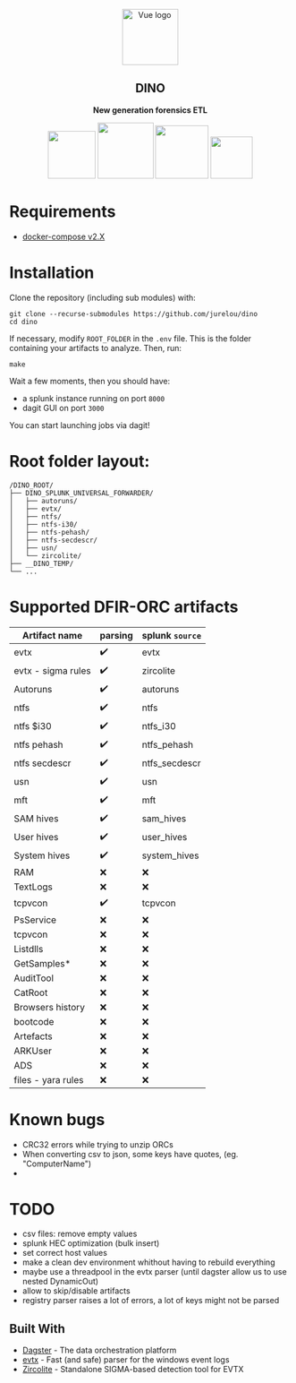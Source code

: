 <p align="center"><img width="100" src="https://user-images.githubusercontent.com/30180021/165300879-192aee12-2cba-4125-9137-af6450daa2d0.png" alt="Vue logo"></p>
<h2 align="center">DINO</h2>

<div align="center">
 <p>
  <strong>
   New generation forensics ETL
  </strong>
 </p>
 <p>
  <img width="85" src="https://img.shields.io/badge/%20imports-isort-%231674b1?style=flat&labelColor=ef8336">
  <img width="100" src="https://img.shields.io/badge/code%20style-black-000000.svg">
  <img width="95" src="https://img.shields.io/badge/security-bandit-yellow.svg">
  <img width="75" src="https://img.shields.io/badge/python-3.8-blue">
 </p>
</div>

# Requirements

- [docker-compose v2.X](https://github.com/docker/compose/releases/tag/v2.4.1)

# Installation

Clone the repository (including sub modules) with:
```
git clone --recurse-submodules https://github.com/jurelou/dino
cd dino
```

If necessary, modify `ROOT_FOLDER` in the `.env` file. This is the folder containing your artifacts to analyze.
Then, run:
```
make
```

Wait a few moments, then you should have:
- a splunk instance running on port `8000`
- dagit GUI on port `3000`

You can start launching jobs via dagit!

# Root folder layout:

```
/DINO_ROOT/
├── DINO_SPLUNK_UNIVERSAL_FORWARDER/
│   ├── autoruns/
│   ├── evtx/
│   ├── ntfs/
│   ├── ntfs-i30/
│   ├── ntfs-pehash/
│   ├── ntfs-secdescr/
│   ├── usn/
│   └── zircolite/
├── __DINO_TEMP/
└── ...

```
# Supported DFIR-ORC artifacts

|Artifact name | parsing | splunk `source` |
|--|--|--|
|evtx | :heavy_check_mark: | evtx |
|evtx - sigma rules | :heavy_check_mark: | zircolite |
|Autoruns | :heavy_check_mark: | autoruns |
|ntfs | :heavy_check_mark: | ntfs |
|ntfs $i30 | :heavy_check_mark: | ntfs_i30 |
|ntfs pehash | :heavy_check_mark: | ntfs_pehash |
|ntfs secdescr | :heavy_check_mark: | ntfs_secdescr|
|usn | :heavy_check_mark: | usn |
|mft | :heavy_check_mark: | mft |
|SAM hives | :heavy_check_mark: | sam_hives |
|User hives | :heavy_check_mark: | user_hives |
|System hives | :heavy_check_mark: | system_hives |
|RAM | :x: | :x:|
|TextLogs | :x: | :x:|
|tcpvcon | :heavy_check_mark: | tcpvcon |
|PsService | :x: | :x:|
|tcpvcon | :x: | :x:|
|Listdlls | :x: | :x:|
|GetSamples* | :x: | :x:|
|AuditTool | :x: | :x:|
|CatRoot | :x: | :x:|
|Browsers history | :x: | :x:|
|bootcode | :x: | :x:|
|Artefacts | :x: | :x:|
|ARKUser | :x: | :x:|
|ADS | :x: | :x:|
|files - yara rules | :x: | :x:|

# Known bugs

- CRC32 errors while trying to unzip ORCs
- When converting csv to json, some keys have quotes, (eg. "ComputerName")
- 
# TODO

- csv files: remove empty values
- splunk HEC optimization (bulk insert)
- set correct host values
- make a clean dev environment whithout having to rebuild everything
- maybe use a threadpool in the evtx parser (until dagster allow us to use nested DynamicOut)
- allow to skip/disable artifacts
- registry parser raises a lot of errors, a lot of keys might not be parsed


## Built With

* [Dagster](https://dagster.io/) - The data orchestration platform
* [evtx](https://github.com/omerbenamram/evtx) - Fast (and safe) parser for the windows event logs
* [Zircolite](https://github.com/wagga40/Zircolite) - Standalone SIGMA-based detection tool for EVTX
